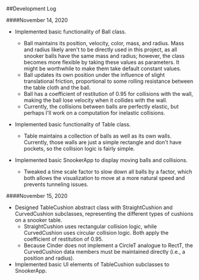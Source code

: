 ##Development Log

####November 14, 2020

- Implemented basic functionality of Ball class.
    - Ball maintains its position, velocity, color, mass, and radius. Mass
      and radius likely aren't to be directly used in this project, as all
      snooker balls have the same mass and radius; however, the class becomes
      more flexible by taking these values as parameters. It might be
      worthwhile to make them take default constant values.
    - Ball updates its own position under the influence of slight
      translational friction, proportional to some rolling resistance between
      the table cloth and the ball.
    - Ball has a coefficient of restitution of 0.95 for collisions with the
     wall, making the ball lose velocity when it collides with the wall.
    - Currently, the collisions between balls are perfectly elastic, but
      perhaps I'll work on a computation for inelastic collisions.

- Implemented basic functionality of Table class.
    - Table maintains a collection of balls as well as its own walls.
      Currently, those walls are just a simple rectangle and don't have
      pockets, so the collision logic is fairly simple. 
     
- Implemented basic SnookerApp to display moving balls and collisions.
    - Tweaked a time scale factor to slow down all balls by a factor, which
      both allows the visualization to move at a more natural speed and
      prevents tunneling issues.
      
####November 15, 2020

- Designed TableCushion abstract class with StraightCushion and CurvedCushion
 subclasses, representing the different types of cushions on a snooker table.
    - StraightCushion uses rectangular collision logic, while CurvedCushion
     uses circular collision logic. Both apply the coefficient of restitution
      of 0.95.
    - Because Cinder does not implement a CircleT analogue to RectT, the
     CurvedCushion data members must be maintained directly (i.e., a position
      and radius).
- Implemented basic UI elements of TableCushion subclasses to SnookerApp.